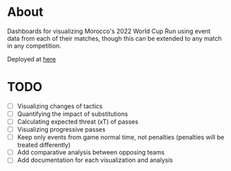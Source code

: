 # About

Dashboards for visualizing Morocco's 2022 World Cup Run using event data from each of their matches, though this can be extended to any match in any competition.

Deployed at [here](https://morocco-worldcup2022.streamlit.app/)

# TODO

- [ ] Visualizing changes of tactics
- [ ] Quantifying the impact of substitutions
- [ ] Calculating expected threat (xT) of passes
- [ ] Visualizing progressive passes
- [ ] Keep only events from game normal time, not penalties (penalties will be treated differently)
- [ ] Add comparative analysis between opposing teams
- [ ] Add documentation for each visualization and analysis